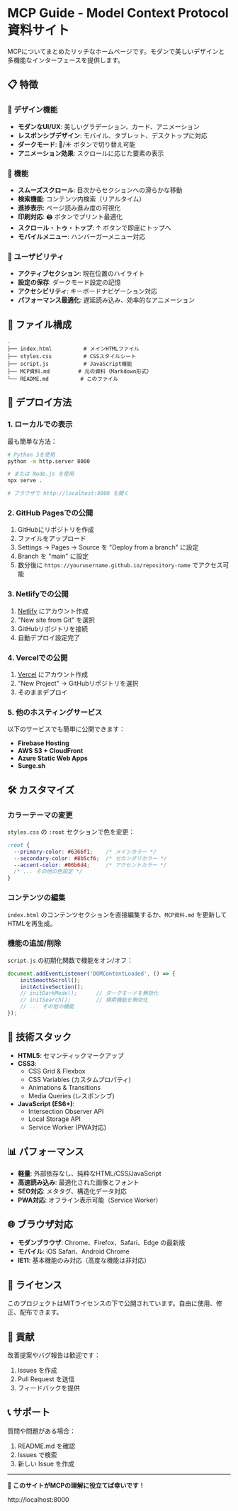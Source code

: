# MCP Guide - Model Context Protocol 資料サイト

MCPについてまとめたリッチなホームページです。モダンで美しいデザインと多機能なインターフェースを提供します。

## 📋 特徴

### 🎨 デザイン機能
- **モダンなUI/UX**: 美しいグラデーション、カード、アニメーション
- **レスポンシブデザイン**: モバイル、タブレット、デスクトップに対応
- **ダークモード**: 🌙/☀️ ボタンで切り替え可能
- **アニメーション効果**: スクロールに応じた要素の表示

### 🔧 機能
- **スムーズスクロール**: 目次からセクションへの滑らかな移動
- **検索機能**: コンテンツ内検索（リアルタイム）
- **進捗表示**: ページ読み進み度の可視化
- **印刷対応**: 🖨️ ボタンでプリント最適化
- **スクロール・トゥ・トップ**: ↑ ボタンで即座にトップへ
- **モバイルメニュー**: ハンバーガーメニュー対応

### 📱 ユーザビリティ
- **アクティブセクション**: 現在位置のハイライト
- **設定の保存**: ダークモード設定の記憶
- **アクセシビリティ**: キーボードナビゲーション対応
- **パフォーマンス最適化**: 遅延読み込み、効率的なアニメーション

## 📂 ファイル構成

```
.
├── index.html          # メインHTMLファイル
├── styles.css          # CSSスタイルシート
├── script.js           # JavaScript機能
├── MCP資料.md         # 元の資料（Markdown形式）
└── README.md          # このファイル
```

## 🚀 デプロイ方法

### 1. ローカルでの表示

最も簡単な方法：

```bash
# Python 3を使用
python -m http.server 8000

# または Node.js を使用
npx serve .

# ブラウザで http://localhost:8000 を開く
```

### 2. GitHub Pagesでの公開

1. GitHubにリポジトリを作成
2. ファイルをアップロード
3. Settings → Pages → Source を "Deploy from a branch" に設定
4. Branch を "main" に設定
5. 数分後に `https://yourusername.github.io/repository-name` でアクセス可能

### 3. Netlifyでの公開

1. [Netlify](https://netlify.com) にアカウント作成
2. "New site from Git" を選択
3. GitHubリポジトリを接続
4. 自動デプロイ設定完了

### 4. Vercelでの公開

1. [Vercel](https://vercel.com) にアカウント作成
2. "New Project" → GitHubリポジトリを選択
3. そのままデプロイ

### 5. 他のホスティングサービス

以下のサービスでも簡単に公開できます：
- **Firebase Hosting**
- **AWS S3 + CloudFront**
- **Azure Static Web Apps**
- **Surge.sh**

## 🛠️ カスタマイズ

### カラーテーマの変更

`styles.css` の `:root` セクションで色を変更：

```css
:root {
  --primary-color: #6366f1;    /* メインカラー */
  --secondary-color: #8b5cf6;  /* セカンダリカラー */
  --accent-color: #06b6d4;     /* アクセントカラー */
  /* ... その他の色設定 */
}
```

### コンテンツの編集

`index.html` のコンテンツセクションを直接編集するか、`MCP資料.md` を更新してHTMLを再生成。

### 機能の追加/削除

`script.js` の初期化関数で機能をオン/オフ：

```javascript
document.addEventListener('DOMContentLoaded', () => {
    initSmoothScroll();
    initActiveSection();
    // initDarkMode();      // ダークモードを無効化
    // initSearch();        // 検索機能を無効化
    // ... その他の機能
});
```

## 🔧 技術スタック

- **HTML5**: セマンティックマークアップ
- **CSS3**: 
  - CSS Grid & Flexbox
  - CSS Variables (カスタムプロパティ)
  - Animations & Transitions
  - Media Queries (レスポンシブ)
- **JavaScript (ES6+)**:
  - Intersection Observer API
  - Local Storage API
  - Service Worker (PWA対応)

## 📊 パフォーマンス

- **軽量**: 外部依存なし、純粋なHTML/CSS/JavaScript
- **高速読み込み**: 最適化された画像とフォント
- **SEO対応**: メタタグ、構造化データ対応
- **PWA対応**: オフライン表示可能（Service Worker）

## 🌐 ブラウザ対応

- **モダンブラウザ**: Chrome、Firefox、Safari、Edge の最新版
- **モバイル**: iOS Safari、Android Chrome
- **IE11**: 基本機能のみ対応（高度な機能は非対応）

## 📝 ライセンス

このプロジェクトはMITライセンスの下で公開されています。自由に使用、修正、配布できます。

## 🤝 貢献

改善提案やバグ報告は歓迎です：

1. Issues を作成
2. Pull Request を送信
3. フィードバックを提供

## 📞 サポート

質問や問題がある場合：

1. README.md を確認
2. Issues で検索
3. 新しい Issue を作成

---

**🌟 このサイトがMCPの理解に役立てば幸いです！** 

http://localhost:8000 
